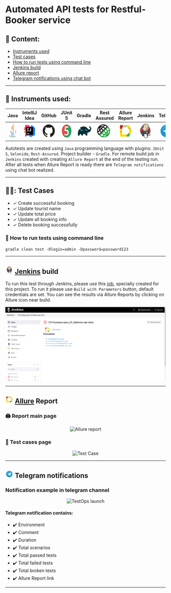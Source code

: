 # Automated API tests for Restful-Booker service

## :page_with_curl: Content:

- <a href="#tools"> Instruments used</a>
- <a href="#checking"> Test cases</a>
- <a href="#console"> How to run tests using command line</a>
- <a href="#jenkins"> Jenkins build</a>
- <a href="#allureReport"> Allure report</a>
- <a href="#tg"> Telegram notifications using chat bot</a>
---

<a id="tools"></a>
## 🔨 Instruments used:


| Java                                                                                                    | IntelliJ  <br>  Idea                                                                                                      | GitHub                                                                                                    | JUnit 5                                                                                                          | Gradle                                                                                                    | Rest Assured                                                                                                        | Allure <br> Report                                                                                                               | Jenkins                                                                                                         | Telegram                                                                                                           |
|:--------------------------------------------------------------------------------------------------------|---------------------------------------------------------------------------------------------------------------------------|-----------------------------------------------------------------------------------------------------------|------------------------------------------------------------------------------------------------------------------|-----------------------------------------------------------------------------------------------------------|---------------------------------------------------------------------------------------------------------------------|----------------------------------------------------------------------------------------------------------------------------------|-----------------------------------------------------------------------------------------------------------------|--------------------------------------------------------------------------------------------------------------------|
| <a href="https://www.java.com/"><img src="media/logo/Java.svg" width="50" height="50"  alt="Java"/></a> | <a href="https://www.jetbrains.com/idea/"><img src="media/logo/Intelij_IDEA.svg" width="50" height="50"  alt="IDEA"/></a> | <a href="https://github.com/"><img src="media/logo/GitHub.svg" width="50" height="50"  alt="Github"/></a> | <a href="https://junit.org/junit5/"><img src="media/logo/JUnit5.svg" width="50" height="50"  alt="JUnit 5"/></a> | <a href="https://gradle.org/"><img src="media/logo/Gradle.svg" width="50" height="50"  alt="Gradle"/></a> | <a href="https://selenide.org/"><img src="media/logo/Rest-Assured.svg" width="50" height="50"  alt="Selenide"/></a> | <a href="https://github.com/allure-framework"><img src="media/logo/Allure_Report.svg" width="50" height="50"  alt="Allure"/></a> | <a href="https://www.jenkins.io/"><img src="media/logo/Jenkins.svg" width="50" height="50"  alt="Jenkins"/></a> | <a href="https://web.telegram.org/"><img src="media/logo/Telegram.svg" width="50" height="50" alt="Telegram"/></a> |

Autotests are created using `Java` programming language with plugins: `JUnit 5`, `Selenide`, `Rest-Assured`. Project builder - `Gradle`. For remote build job in `Jenkins` created with creating `Allure Report` at the end of the testing run.
After all tests when Allure Report is ready there are `Telegram notifications` using chat bot realized. 


---

<a id="checking"></a>
## :male_detective:: Test Cases

- ✓ Create successful booking
- ✓ Update tourist name
- ✓ Update total price
- ✓ Update all booking info
- ✓ Delete booking successfully


<a id="console"></a>
### :compass: How to run tests using command line
`gradle clean test -Dlogin=admin -Dpassword=password123`


---

<a id="jenkins"></a>
## <img src="media/logo/Jenkins.svg" width="25" height="25"  alt="Jenkins"/></a> <a target="_blank" href="https://jenkins.autotests.cloud/job/C31-ksanjara-java_23_diploma-api-tests/"> Jenkins</a> build
To run this test through Jenkins, please use this [job](https://jenkins.autotests.cloud/job/C31-ksanjara-java_23_diploma-api-tests/), specially created for this project.
To run it please use `Build with Parameters` button, default credentials are set.
You can see the results via Allure Reports by clicking on Allure icon near build.

<p align="center">
<img src="media/screens/Jenkins_job_api.png" alt="Allure report" >
</p>

---
<a id="allureReport"></a>
## <img src="media/logo/Allure_Report.svg" width="25" height="25"/> [Allure](https://jenkins.autotests.cloud/job/Melnikov_A-Beeline_autotests/61/allure/) Report

### 🖨️ Report main page

<p align="center">
<img src="media/screens/allure_auto_main.png" alt="Allure report" width="1000" height="400">
</p>

### 📄 Test cases page

<p align="center">
<img src="media/screens/allure_auto_2.png" alt="Test Case" width="1000" height="400">
</p>

---

<a id="tg"></a>
## <img src="media/logo/Telegram.svg" width="25" height="25"/> Telegram notifications



### Notification example in telegram channel

<p align="center">
<img src="media/screens/telegram_main.png" alt="TestOps launch" width="500" height="400">
</p>


#### Telegram notification contains:

- :heavy_check_mark: Environment
- :heavy_check_mark: Comment
- :heavy_check_mark: Duration
- :heavy_check_mark: Total scenarios
- :heavy_check_mark: Total passed tests
- :heavy_check_mark: Total failed tests
- :heavy_check_mark: Total broken tests
- :heavy_check_mark: Allure Report link

---